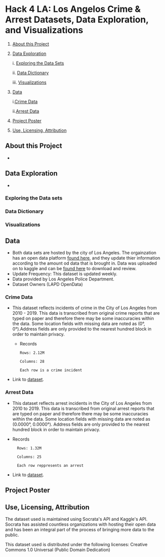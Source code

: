 # Hack 4 LA: Los Angelos Crime & Arrest Datasets, Data Exploration, and Visualizations


1. [About this Project](#about-this-project)
2. [Data Exploration](#data-exploration)
   
   i. [Exploring the Data Sets](#exploring-the-data-sets)
   
   ii. [Data Dictionary](#data-dictionary)
   
   iii. [Visualizations](#visualizations)
   
4. [Data](#data)

      i.[Crime Data](#crime-data)

      ii.[Arrest Data](#arrest-data)

6. [Project Poster](project-Poster)
7. [Use, Licensing, Attribution](#use-licensing-attribution)




## About this Project
-



## Data Exploration
-
### Exploring the Data sets

### Data Dictionary

### Visualizations


## Data 
- Both data sets are hosted by the city of Los Angeles. The orgainzation has an open data platform [found here](https://data.lacity.org/), and they update thier information according to the amount od data that is brought in. Data was uploaded on to kaggle and can be [found here](https://www.kaggle.com/datasets/cityofLA/los-angeles-crime-arrest-data/data) to download and review.
- Update Frequency: This dataset is updated weekly.
- Data provided by Los Angeles Police Department.
- Dataset Owners (LAPD OpenData)
### Crime Data
 - This dataset reflects incidents of crime in the City of Los Angeles from 2010 - 2019. This data is transcribed from original crime reports that are typed on paper and therefore there may be some inaccuracies within the data. Some location fields with missing data are noted as (0°, 0°).Address fields are only provided to the nearest hundred block in order to maintain privacy.
   - Records
   
         Rows: 2.12M

         Columns: 28

         Each row is a crime incident
 - Link to [dataset](https://data.lacity.org/Public-Safety/Crime-Data-from-2010-to-2019/63jg-8b9z/about_data).
### Arrest Data
 - This dataset reflects arrest incidents in the City of Los Angeles from 2010 to 2019. This data is transcribed from original arrest reports that are typed on paper and therefore there may be some inaccuracies within the data. Some location fields with missing data are noted as (0.0000°, 0.0000°). Address fields are only provided to the nearest hundred block in order to maintain privacy.
 - Records
   
         Rows: 1.32M

         Columns: 25

         Each row reppresents an arrest
 - Link to [dataset](https://data.lacity.org/Public-Safety/Arrest-Data-from-2010-to-2019/yru6-6re4/about_data).

## Project Poster


## Use, Licensing, Attribution
The dataset used is maintained using Socrata's API and Kaggle's API. Socrata has assisted countless organizations with hosting their open data and has been an integral part of the process of bringing more data to the public.

This dataset used is distributed under the following licenses: Creative Commons 1.0 Universal (Public Domain Dedication)

